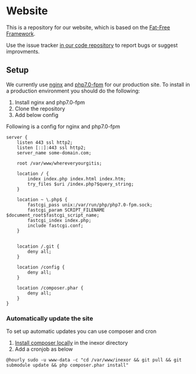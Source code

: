 # Website
This is a repository for our website, which is based on the [Fat-Free Framework](http://fatfreeframework.com).

Use the issue tracker [in our code repository](https://github.com/inexor-game/code/issues) to report bugs or suggest improvments.

## Setup
We currently use [nginx](https://nginx.org/en/docs/) and [php7.0-fpm](http://php.net/manual/de/migration70.php) for our production site.
To install in a production environment you should do the following:

1. Install nginx and php7.0-fpm
2. Clone the repository
3. Add below config

Following is a config for nginx and php7.0-fpm
```
server {
    listen 443 ssl http2;
    listen [::]:443 ssl http2;
    server_name some-domain.com;

    root /var/www/whereveryourgitis;
 
    location / {
        index index.php index.html index.htm;
        try_files $uri /index.php?$query_string;
    }

    location ~ \.php$ {
        fastcgi_pass unix:/var/run/php/php7.0-fpm.sock;
        fastcgi_param SCRIPT_FILENAME $document_root$fastcgi_script_name;
        fastcgi_index index.php;
        include fastcgi.conf;
    }


	location /.git {
		deny all;
	}
	
    location /config {
		deny all;
    }

    location /composer.phar {
		deny all;
    }
}
```

### Automatically update the site
To set up automatic updates you can use composer and cron

1. [Install composer locally](https://getcomposer.org/doc/00-intro.md#locally) in the inexor directory
2. Add a cronjob as below

```
@hourly sudo -u www-data -c "cd /var/www/inexor && git pull && git submodule update && php composer.phar install"
```

